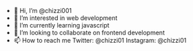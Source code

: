 - 👋 Hi, I’m @chizzi001
- 👀 I’m interested in web development
- 🌱 I’m currently learning javascript
- 💞️ I’m looking to collaborate on frontend development
- 📫 How to reach me Twitter: @chizzi01 Instagram: @chizzi01

<!---
chizzi001/chizzi001 is a ✨ special ✨ repository because its `README.md` (this file) appears on your GitHub profile.
You can click the Preview link to take a look at your changes.
--->
